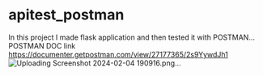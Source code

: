 # apitest_postman
In this project I made flask application and then tested it with POSTMAN...
POSTMAN DOC link https://documenter.getpostman.com/view/27177365/2s9YywdJh1
![Uploading Screenshot 2024-02-04 190916.png…]()
